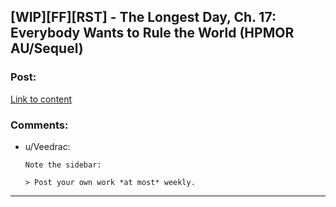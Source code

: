 ## [WIP][FF][RST] - The Longest Day, Ch. 17: Everybody Wants to Rule the World (HPMOR AU/Sequel)

### Post:

[Link to content](https://www.fanfiction.net/s/12825305/17/The-Longest-Day)

### Comments:

- u/Veedrac:
  ```
  Note the sidebar:

  > Post your own work *at most* weekly.
  ```

---


